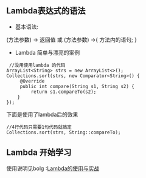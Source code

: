 ## Lambda表达式的语法
- 基本语法:

(方法参数) -> 返回值
或
(方法参数) ->{ 方法内的语句; }

- Lambda 简单与漂亮的案例

```
 //没用使用lambda 的代码
ArrayList<String> strs = new ArrayList<>();
Collections.sort(strs, new Comparator<String>() {
     @Override
     public int compare(String s1, String s2) {
         return s1.compareTo(s2);
    }
});
```

下面是使用了lambda后的效果


```
//4行代码只需要1句代码就搞定 
Collections.sort(strs, String::compareTo);
```


## Lambda 开始学习

使用说明见bolg :[Lambda的使用与实战](http://blog.csdn.net/relicemxd/article/details/51201255)
